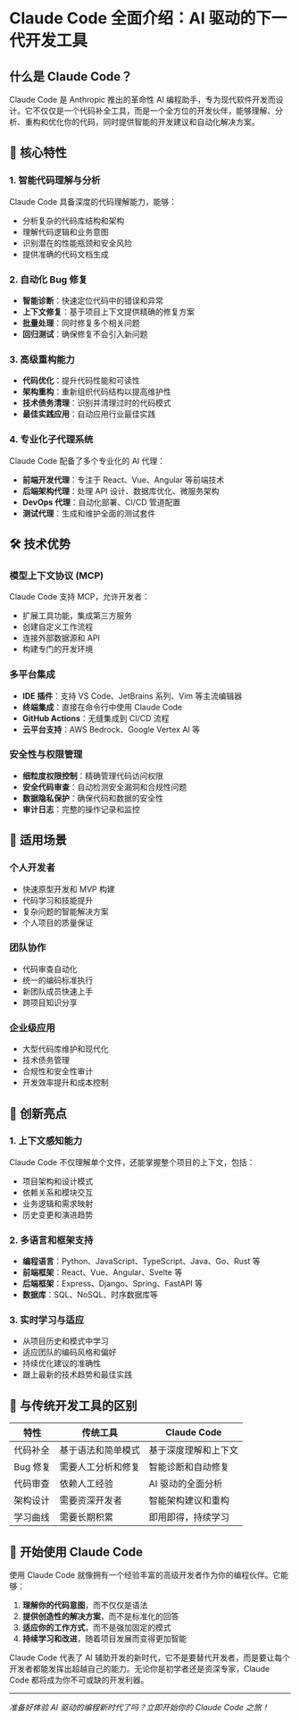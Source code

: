 # Claude Code 全面介绍：AI 驱动的下一代开发工具

## 什么是 Claude Code？

Claude Code 是 Anthropic 推出的革命性 AI 编程助手，专为现代软件开发而设计。它不仅仅是一个代码补全工具，而是一个全方位的开发伙伴，能够理解、分析、重构和优化你的代码，同时提供智能的开发建议和自动化解决方案。

## 🚀 核心特性

### 1. 智能代码理解与分析
Claude Code 具备深度的代码理解能力，能够：
- 分析复杂的代码库结构和架构
- 理解代码逻辑和业务意图
- 识别潜在的性能瓶颈和安全风险
- 提供准确的代码文档生成

### 2. 自动化 Bug 修复
- **智能诊断**：快速定位代码中的错误和异常
- **上下文修复**：基于项目上下文提供精确的修复方案  
- **批量处理**：同时修复多个相关问题
- **回归测试**：确保修复不会引入新问题

### 3. 高级重构能力
- **代码优化**：提升代码性能和可读性
- **架构重构**：重新组织代码结构以提高维护性
- **技术债务清理**：识别并清理过时的代码模式
- **最佳实践应用**：自动应用行业最佳实践

### 4. 专业化子代理系统
Claude Code 配备了多个专业化的 AI 代理：
- **前端开发代理**：专注于 React、Vue、Angular 等前端技术
- **后端架构代理**：处理 API 设计、数据库优化、微服务架构
- **DevOps 代理**：自动化部署、CI/CD 管道配置
- **测试代理**：生成和维护全面的测试套件

## 🛠️ 技术优势

### 模型上下文协议 (MCP)
Claude Code 支持 MCP，允许开发者：
- 扩展工具功能，集成第三方服务
- 创建自定义工作流程
- 连接外部数据源和 API
- 构建专门的开发环境

### 多平台集成
- **IDE 插件**：支持 VS Code、JetBrains 系列、Vim 等主流编辑器
- **终端集成**：直接在命令行中使用 Claude Code
- **GitHub Actions**：无缝集成到 CI/CD 流程
- **云平台支持**：AWS Bedrock、Google Vertex AI 等

### 安全性与权限管理
- **细粒度权限控制**：精确管理代码访问权限
- **安全代码审查**：自动检测安全漏洞和合规性问题
- **数据隐私保护**：确保代码和数据的安全性
- **审计日志**：完整的操作记录和监控

## 🎯 适用场景

### 个人开发者
- 快速原型开发和 MVP 构建
- 代码学习和技能提升
- 复杂问题的智能解决方案
- 个人项目的质量保证

### 团队协作
- 代码审查自动化
- 统一的编码标准执行
- 新团队成员快速上手
- 跨项目知识分享

### 企业级应用
- 大型代码库维护和现代化
- 技术债务管理
- 合规性和安全性审计
- 开发效率提升和成本控制

## 🔮 创新亮点

### 1. 上下文感知能力
Claude Code 不仅理解单个文件，还能掌握整个项目的上下文，包括：
- 项目架构和设计模式
- 依赖关系和模块交互
- 业务逻辑和需求映射
- 历史变更和演进趋势

### 2. 多语言和框架支持
- **编程语言**：Python、JavaScript、TypeScript、Java、Go、Rust 等
- **前端框架**：React、Vue、Angular、Svelte 等
- **后端框架**：Express、Django、Spring、FastAPI 等
- **数据库**：SQL、NoSQL、时序数据库等

### 3. 实时学习与适应
- 从项目历史和模式中学习
- 适应团队的编码风格和偏好
- 持续优化建议的准确性
- 跟上最新的技术趋势和最佳实践

## 🌟 与传统开发工具的区别

| 特性 | 传统工具 | Claude Code |
|------|---------|-------------|
| 代码补全 | 基于语法和简单模式 | 基于深度理解和上下文 |
| Bug 修复 | 需要人工分析和修复 | 智能诊断和自动修复 |
| 代码审查 | 依赖人工经验 | AI 驱动的全面分析 |
| 架构设计 | 需要资深开发者 | 智能架构建议和重构 |
| 学习曲线 | 需要长期积累 | 即用即得，持续学习 |

## 🎉 开始使用 Claude Code

使用 Claude Code 就像拥有一个经验丰富的高级开发者作为你的编程伙伴。它能够：

1. **理解你的代码意图**，而不仅仅是语法
2. **提供创造性的解决方案**，而不是标准化的回答
3. **适应你的工作方式**，而不是强加固定的模式
4. **持续学习和改进**，随着项目发展而变得更加智能

Claude Code 代表了 AI 辅助开发的新时代，它不是要替代开发者，而是要让每个开发者都能发挥出超越自己的能力。无论你是初学者还是资深专家，Claude Code 都将成为你不可或缺的开发利器。

---

*准备好体验 AI 驱动的编程新时代了吗？立即开始你的 Claude Code 之旅！*